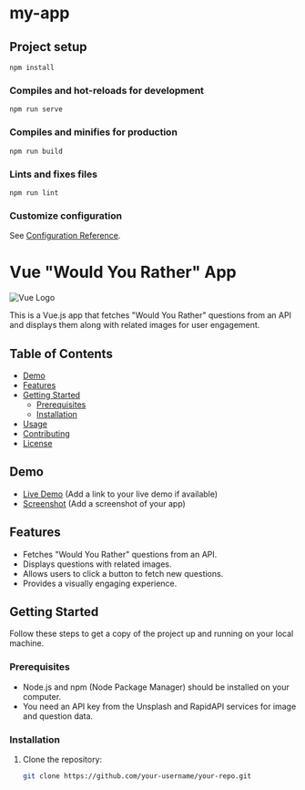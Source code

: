 # my-app

## Project setup
```
npm install
```

### Compiles and hot-reloads for development
```
npm run serve
```

### Compiles and minifies for production
```
npm run build
```

### Lints and fixes files
```
npm run lint
```

### Customize configuration
See [Configuration Reference](https://cli.vuejs.org/config/).

# Vue "Would You Rather" App

![Vue Logo](https://vuejs.org/images/logo.png)

This is a Vue.js app that fetches "Would You Rather" questions from an API and displays them along with related images for user engagement.

## Table of Contents

- [Demo](#demo)
- [Features](#features)
- [Getting Started](#getting-started)
  - [Prerequisites](#prerequisites)
  - [Installation](#installation)
- [Usage](#usage)
- [Contributing](#contributing)
- [License](#license)

## Demo

- [Live Demo](#) (Add a link to your live demo if available)
- [Screenshot](#) (Add a screenshot of your app)

## Features

- Fetches "Would You Rather" questions from an API.
- Displays questions with related images.
- Allows users to click a button to fetch new questions.
- Provides a visually engaging experience.

## Getting Started

Follow these steps to get a copy of the project up and running on your local machine.

### Prerequisites

- Node.js and npm (Node Package Manager) should be installed on your computer.
- You need an API key from the Unsplash and RapidAPI services for image and question data.

### Installation

1. Clone the repository:
   ```sh
   git clone https://github.com/your-username/your-repo.git


